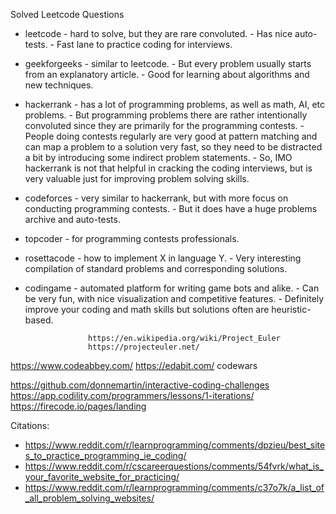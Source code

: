 Solved Leetcode Questions

- leetcode          - hard to solve, but they are rare convoluted. 
                    - Has nice auto-tests. 
                    - Fast lane to practice coding for interviews.

- geekforgeeks      - similar to leetcode. 
                    - But every problem usually starts from an explanatory article. 
                    - Good for learning about algorithms and new techniques.

- hackerrank        - has a lot of programming problems, as well as math, AI, etc problems. 
                    - But programming problems there are rather intentionally convoluted since they are primarily for the programming contests. 
                    - People doing contests regularly are very good at pattern matching and can map a problem to a solution very fast, so they need to be distracted a bit by introducing some indirect problem statements. 
                    - So, IMO hackerrank is not that helpful in cracking the coding interviews, but is very valuable just for improving problem solving skills.

- codeforces        - very similar to hackerrank, but with more focus on conducting programming contests. 
                    - But it does have a huge problems archive and auto-tests.

- topcoder          - for programming contests professionals.

- rosettacode       - how to implement X in language Y. 
                    - Very interesting compilation of standard problems and corresponding solutions.

- codingame         - automated platform for writing game bots and alike. 
                    - Can be very fun, with nice visualization and competitive features. 
                    - Definitely improve your coding and math skills but solutions often are heuristic-based.

                    https://en.wikipedia.org/wiki/Project_Euler
                    https://projecteuler.net/

https://www.codeabbey.com/
https://edabit.com/
codewars





https://github.com/donnemartin/interactive-coding-challenges
https://app.codility.com/programmers/lessons/1-iterations/
https://firecode.io/pages/landing



Citations:
- https://www.reddit.com/r/learnprogramming/comments/dpzieu/best_sites_to_practice_programming_ie_coding/
- https://www.reddit.com/r/cscareerquestions/comments/54fvrk/what_is_your_favorite_website_for_practicing/
- https://www.reddit.com/r/learnprogramming/comments/c37o7k/a_list_of_all_problem_solving_websites/
